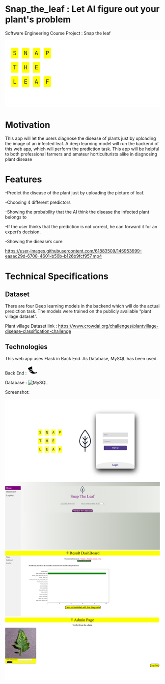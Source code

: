 # Snap_the_leaf : Let AI figure out your plant's problem
Software Engineering Course Project : Snap the leaf   

![plot](billboard.png)

# Motivation 
This app will let the users diagnose the disease of plants just by uploading the image of an infected leaf. A deep learning model will run the backend of this web app, which will perform the prediction task. This app will be helpful to both professional farmers and amateur horticulturists alike in diagnosing plant disease

# Features
-Predict the disease of the plant just by uploading the picture of leaf.

-Choosing 4 different predictors 

-Showing the probability that the AI think the disease the infected plant belongs to 

-If the user thinks that the prediction is not correct, he can forward it for an expert’s decision. 

-Showing the disease’s cure 


https://user-images.githubusercontent.com/61883509/145953999-eaaac29d-6708-4601-b50b-b126b9fcf957.mp4




# Technical Specifications

## Dataset 
There are four Deep learning models in the backend which will do the actual prediction task. The models were trained on the publicly available “plant village dataset”. 

Plant village Dataset link : https://www.crowdai.org/challenges/plantvillage-disease-classification-challenge

## Technologies
This web app uses Flask in Back End. As Database, MySQL has been used.


Back End :  <img alt="Flask" width="30px" src="https://raw.githubusercontent.com/simple-icons/simple-icons/develop/icons/flask.svg"/>

Database :  <img alt="MySQL" width="50px" src="https://upload.wikimedia.org/wikipedia/de/d/dd/MySQL_logo.svg"/>

Screenshot: 

![plot](scr_face.png)
![plot](home.PNG)
![plot](dashboard.PNG)
![plot](admin_page.PNG)
